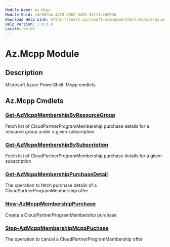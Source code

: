 ```yaml
---
Module Name: Az.Mcpp
Module Guid: e4e50fbb-4429-4962-8d53-54111cf05036
Download Help Link: https://learn.microsoft.com/powershell/module/az.mcpp
Help Version: 1.0.0.0
Locale: en-US
---
```


# Az.Mcpp Module
## Description
Microsoft Azure PowerShell: Mcpp cmdlets

## Az.Mcpp Cmdlets
### [Get-AzMcppMembershipByResourceGroup](Get-AzMcppMembershipByResourceGroup.md)
Fetch list of CloudPartnerProgramMembership purchase details for a resource group under a given subscription

### [Get-AzMcppMembershipBySubscription](Get-AzMcppMembershipBySubscription.md)
Fetch list of CloudPartnerProgramMembership purchase details for a given subscription

### [Get-AzMcppMembershipPurchaseDetail](Get-AzMcppMembershipPurchaseDetail.md)
The operation to fetch purchase details of a CloudPartnerProgramMembership offer

### [New-AzMcppMembershipPurchase](New-AzMcppMembershipPurchase.md)
Create a CloudPartnerProgramMembership purchase

### [Stop-AzMcppMembershipMcppPuchase](Stop-AzMcppMembershipMcppPuchase.md)
The operation to cancel a CloudPartnerProgramMembership offer

